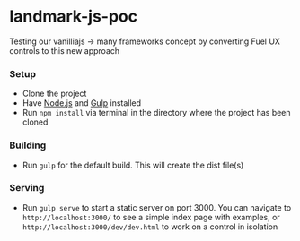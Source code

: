 # landmark-js-poc
Testing our vanilliajs -> many frameworks concept by converting Fuel UX controls to this new approach

### Setup
* Clone the project
* Have [Node.js](https://nodejs.org/) and [Gulp](http://gulpjs.com/) installed
* Run `npm install` via terminal in the directory where the project has been cloned

### Building
* Run `gulp` for the default build. This will create the dist file(s)

### Serving
* Run `gulp serve` to start a static server on port 3000. You can navigate to `http://localhost:3000/` to see a simple index page with examples, or `http://localhost:3000/dev/dev.html` to work on a control in isolation
